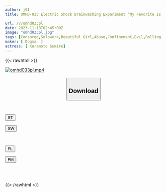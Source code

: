 ```yaml
---
author: j91
title: OMHD-033 Electric Shock Brainwashing Experiment “My Favorite Is Electric Shock Demon” Sumire Kuramoto

url: /v/omhd033pl
date: 2023-11-18T02:45:00Z
image: "omhd033pl.jpg"
tags: [Censored,Solowork,Beautiful Girl,Abuse,Confinement,Evil,Rolling Back Eyes - Fainting ]
maker: [ Dogma  ]
actress: [ Kuramoto Sumire]
---
```



{{< rawhtml >}}

<div class="video" data-videoid="DeMoy7KKJgudXw">
    <a href="javascript:;">
        <img src="/v/omhd033pl/omhd033pl.jpg" width="WIDTH" height="HEIGHT" alt="omhd033pl.mp4" loading="lazy">
    </a>
</div>

<script type="text/javascript" src="https://j91.asia/asset/on-demand-st.js"></script>

<br>
  <link rel="stylesheet" href="https://j91.asia/asset/bs5.css">
  
  <center>
  <button class="btn btn-primary" type="button" data-bs-toggle="collapse" data-bs-target=".multi-collapse" aria-expanded="false" aria-controls="multiCollapseExample1 multiCollapseExample2"><h2>Download</h2></button></center>
</p>
<div class="row">
  <div class="col">
    <div class="collapse multi-collapse" id="multiCollapseExample1">
      <div class="card card-body">
	      	      <br>
<div class="buttons">  
<p><a href="https://streamtape.to/v/DeMoy7KKJgudXw" target="_blank"><button class="btn-hover color-3"><i class="fa fa-download"></i> ST</button></a></p>
<p><a href="https://sfastwish.com/os7vy1fx2ffa" target="_blank"><button class="btn-hover color-2"><i class="fa fa-download"></i> SW</button></a></p></div>
    </div>
  </div>
</div>
  <div class="col">
    <div class="collapse multi-collapse" id="multiCollapseExample2">
      <div class="card card-body">
	      <br>
<div class="buttons">
<p><a href="javascript:;" target="_blank"><button class="btn-hover color-9"><i class="fa fa-download"></i> FL</button></a></p>
<p><a href="javascript:;" target="_blank"><button class="btn-hover color-8"><i class="fa fa-download"></i> FM</button></a></p></div>
<br><br>
      </div>
    </div>
  </div>
</div>

{{< /rawhtml >}}
